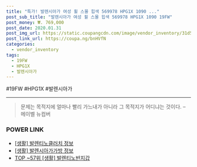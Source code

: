 ```yaml
--- 
title: "특가! 발렌시아가 여성 휠 스몰 힙색 569978 HPG1X 1090 ..." 
post_sub_title: "발렌시아가 여성 휠 스몰 힙색 569978 HPG1X 1090 19FW" 
post_money: ₩. 769,000 
post_date: 2020.01.31 
post_img_url: https://static.coupangcdn.com/image/vendor_inventory/31d5/7d8647b9711c7ace6b717d965c3f40f2a5d94ea7667078a011eea7aaa5da.jpg 
post_link_url: https://coupa.ng/bnHVfN 
categories: 
  - vendor_inventory 
tags: 
  - 19FW 
  - HPG1X 
  - 발렌시아가 
--- 
```

  #19FW #HPG1X #발렌시아가 
<hr> 

> 문제는 목적지에 얼마나 빨리 가느내가 아니라 그 목적지가 어디냐는 것이다. – 메이벨 뉴컴버 


### POWER LINK

* <a href="https://blog.naver.com/sakai111/221756923898" target="_blank"> [생활] 발렌티노클러치 정보 </a>
* <a href="https://blog.naver.com/fasyy4321/221763375198" target="_blank"> [생활] 발렌시아가가방 정보 </a>
* <a href="https://blog.naver.com/fasyy4321/221782244697" target="_blank"> TOP ~57위 [생활] 발렌티노반지갑</a>
